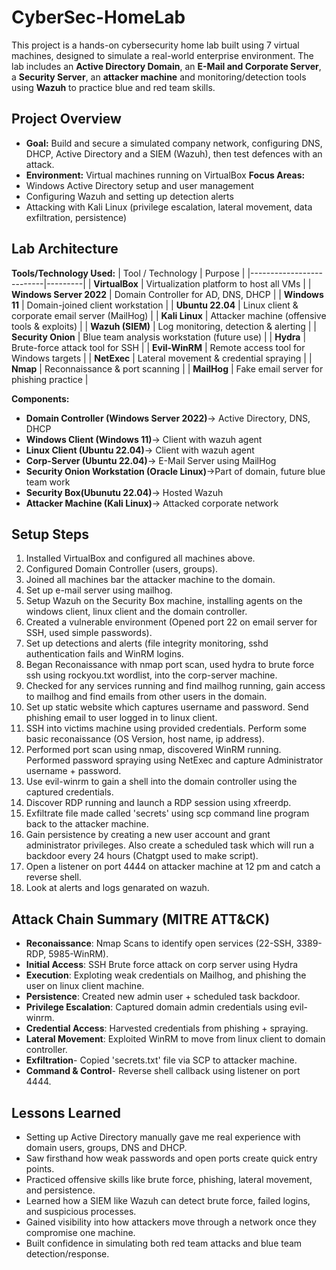 # CyberSec-HomeLab
This project is a hands-on cybersecurity home lab built using 7 virtual machines, designed to simulate a real-world enterprise environment. The lab includes an **Active Directory Domain**, an **E-Mail and Corporate Server**, a **Security Server**, an **attacker machine** and monitoring/detection tools using **Wazuh** to practice blue and red team skills.

## Project Overview
- **Goal:** Build and secure a simulated company network, configuring DNS, DHCP, Active Directory and a SIEM (Wazuh), then test defences with an attack.
- **Environment:** Virtual machines running on VirtualBox
**Focus Areas:**
- Windows Active Directory setup and user management
- Configuring Wazuh and setting up detection alerts
- Attacking with Kali Linux (privilege escalation, lateral movement, data exfiltration, persistence)

## Lab Architecture
**Tools/Technology Used:**
| Tool / Technology       | Purpose |
|--------------------------|---------|
| **VirtualBox**           | Virtualization platform to host all VMs |
| **Windows Server 2022**  | Domain Controller for AD, DNS, DHCP |
| **Windows 11**           | Domain-joined client workstation |
| **Ubuntu 22.04**         | Linux client & corporate email server (MailHog) |
| **Kali Linux**           | Attacker machine (offensive tools & exploits) |
| **Wazuh (SIEM)**         | Log monitoring, detection & alerting |
| **Security Onion**       | Blue team analysis workstation (future use) |
| **Hydra**                | Brute-force attack tool for SSH |
| **Evil-WinRM**           | Remote access tool for Windows targets |
| **NetExec**              | Lateral movement & credential spraying |
| **Nmap**                 | Reconnaissance & port scanning |
| **MailHog**              | Fake email server for phishing practice |


**Components:**
- **Domain Controller (Windows Server 2022)**-> Active Directory, DNS, DHCP
- **Windows Client (Windows 11)**-> Client with wazuh agent
- **Linux Client (Ubuntu 22.04)**-> Client with wazuh agent
- **Corp-Server (Ubuntu 22.04)**-> E-Mail Server using MailHog
- **Security Onion Workstation (Oracle Linux)**->Part of domain, future blue team work
- **Security Box(Ubunutu 22.04)**-> Hosted Wazuh
- **Attacker Machine (Kali Linux)**-> Attacked corporate network

## Setup Steps
1. Installed VirtualBox and configured all machines above.
2. Configured Domain Controller (users, groups).
3. Joined all machines bar the attacker machine to the domain.
4. Set up e-mail server using mailhog.
5. Setup Wazuh on the Security Box machine, installing agents on the windows client, linux client and the domain controller.
6. Created a vulnerable environment (Opened port 22 on email server for SSH, used simple passwords).
7. Set up detections and alerts (file integrity monitoring, sshd authentication fails and WinRM logins.
8. Began Reconaissance with nmap port scan, used hydra to brute force ssh using rockyou.txt wordlist, into the corp-server machine.
9. Checked for any services running and find mailhog running, gain access to mailhog and find emails from other users in the domain.
10. Set up static website which captures username and password. Send phishing email to user logged in to linux client.
11. SSH into victims machine using provided credentials. Perform some basic reconaissance (OS Version, host name, ip address).
12. Performed port scan using nmap, discovered WinRM running. Performed password spraying using NetExec and capture Administrator username + password.
13. Use evil-winrm to gain a shell into the domain controller using the captured credentials.
14. Discover RDP running and launch a RDP session using xfreerdp.
15. Exfiltrate file made called 'secrets' using scp command line program back to the attacker machine.
16. Gain persistence by creating a new user account and grant administrator privileges. Also create a scheduled task which will run a backdoor every 24 hours (Chatgpt used to make script).
17. Open a listener on port 4444 on attacker machine at 12 pm and catch a reverse shell.
18. Look at alerts and logs genarated on wazuh.

## Attack Chain Summary (MITRE ATT&CK)
- **Reconaissance**: Nmap Scans to identify open services (22-SSH, 3389-RDP, 5985-WinRM).
- **Initial Access**: SSH Brute force attack on corp server using Hydra
- **Execution**: Exploting weak credentials on Mailhog, and phishing the user on linux client machine.
- **Persistence**: Created new admin user + scheduled task backdoor.
- **Privilege Escalation**: Captured domain admin credentials using evil-winrm.
- **Credential Access**: Harvested credentials from phishing + spraying.
- **Lateral Movement**: Exploited WinRM to move from linux client to domain controller.
- **Exfiltration**- Copied 'secrets.txt' file via SCP to attacker machine.
- **Command & Control**- Reverse shell callback using listener on port 4444.

## Lessons Learned
- Setting up Active Directory manually gave me real experience with domain users, groups, DNS and DHCP.
- Saw firsthand how weak passwords and open ports create quick entry points.
- Practiced offensive skills like brute force, phishing, lateral movement, and persistence.
- Learned how a SIEM like Wazuh can detect brute force, failed logins, and suspicious processes.
- Gained visibility into how attackers move through a network once they compromise one machine.
- Built confidence in simulating both red team attacks and blue team detection/response.

